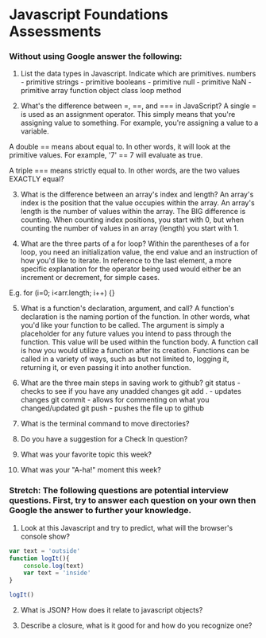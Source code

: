 # Javascript Foundations Assessments

### Without using Google answer the following:

1. List the data types in Javascript. Indicate which are primitives.
  numbers - primitive
  strings - primitive
  booleans - primitive
  null - primitive
  NaN - primitive
  array
  function
  object
  class
  loop
  method

2. What's the difference between =, ==, and === in JavaScript?
  A single = is used as an assignment operator. This simply means that you're assigning value to something. For example, you're assigning a value to a variable.

  A double == means about equal to. In other words, it will look at the primitive values. For example, '7' == 7 will evaluate as true.

  A triple === means strictly equal to. In other words, are the two values EXACTLY equal?

3. What is the difference between an array's index and length?
  An array's index is the position that the value occupies within the array. An array's length is the number of values within the array. The BIG difference is counting. When counting index positions, you start with 0, but when counting the number of values in an array (length) you start with 1.

4. What are the three parts of a for loop?
  Within the parentheses of a for loop, you need an initialization value, the end value and an instruction of how you'd like to iterate. In reference to the last element, a more specific explanation for the operator being used would either be an increment or decrement, for simple cases.

  E.g. for (i=0; i<arr.length; i++) {}

5. What is a function's declaration, argument, and call?
  A function's declaration is the naming portion of the function. In other words, what you'd like your function to be called. The argument is simply a placeholder for any future values you intend to pass through the function. This value will be used within the function body. A function call is how you would utilize a function after its creation. Functions can be called in a variety of ways, such as but not limited to, logging it, returning it, or even passing it into another function.

6. What are the three main steps in saving work to github?
  git status - checks to see if you have any unadded changes
  git add . - updates changes
  git commit - allows for commenting on what you changed/updated
  git push - pushes the file up to github

7. What is the terminal command to move directories?

8. Do you have a suggestion for a Check In question?

9. What was your favorite topic this week?

10. What was your "A-ha!" moment this week?

### Stretch: The following questions are potential interview questions. First, try to answer each question on your own then Google the answer to further your knowledge.

1. Look at this Javascript and try to predict, what will the browser's console show?

``` javascript
var text = 'outside'
function logIt(){
    console.log(text)
    var text = 'inside'
}

logIt()
```

2. What is JSON? How does it relate to javascript objects?

3. Describe a closure, what is it good for and how do you recognize one?
